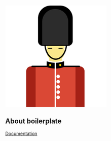 
![Boilerplate Banner](/banner.png)

## About boilerplate
[Documentation](https://pineapps.gitbook.io/zendesk-applications-framework-boilerplate/)
